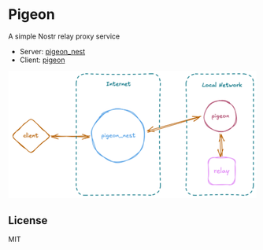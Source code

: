 # Pigeon

A simple Nostr relay proxy service

- Server: [pigeon_nest](pigeon_nest/README.md)
- Client: [pigeon](pigeon/README.md)

![Architecture](./architecture.png)

## License

MIT
